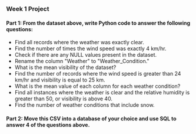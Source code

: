 ### Week 1 Project

#### Part 1: From the dataset above, write Python code to answer the following questions:
- Find all records where the weather was exactly clear.     
- Find the number of times the wind speed was exactly 4 km/hr.     
- Check if there are any NULL values present in the dataset.       
- Rename the column "Weather" to "Weather_Condition."      
- What is the mean visibility of the dataset?       
- Find the number of records where the wind speed is greater than 24 km/hr and visibility is equal to 25 km.        
- What is the mean value of each column for each weather condition?       
- Find all instances where the weather is clear and the relative humidity is greater than 50, or visibility is above 40.       
- Find the number of weather conditions that include snow.       

#### Part 2: Move this CSV into a database of your choice and use SQL to answer 4 of the questions above. 
